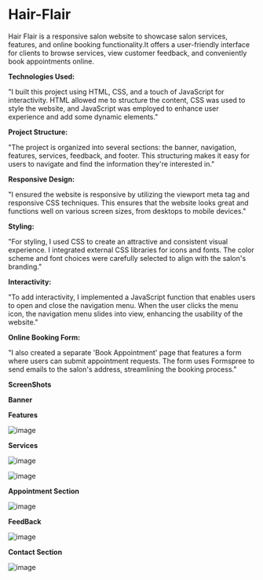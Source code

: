 # Hair-Flair

 Hair Flair is a responsive salon website to showcase salon services, features, and online booking functionality.It offers a user-friendly interface for clients to browse services, view customer feedback, and conveniently book appointments online.


**Technologies Used:**

"I built this project using HTML, CSS, and a touch of JavaScript for interactivity. HTML allowed me to structure the content, CSS was used to style the website, and JavaScript was employed to enhance user experience and add some dynamic elements."


**Project Structure:**

"The project is organized into several sections: the banner, navigation, features, services, feedback, and footer. This structuring makes it easy for users to navigate and find the information they're interested in."


**Responsive Design:**

"I ensured the website is responsive by utilizing the viewport meta tag and responsive CSS techniques. This ensures that the website looks great and functions well on various screen sizes, from desktops to mobile devices."


**Styling:**

"For styling, I used CSS to create an attractive and consistent visual experience. I integrated external CSS libraries for icons and fonts. The color scheme and font choices were carefully selected to align with the salon's branding."


**Interactivity:**

"To add interactivity, I implemented a JavaScript function that enables users to open and close the navigation menu. When the user clicks the menu icon, the navigation menu slides into view, enhancing the usability of the website."


**Online Booking Form:**

"I also created a separate 'Book Appointment' page that features a form where users can submit appointment requests. The form uses Formspree to send emails to the salon's address, streamlining the booking process."


**ScreenShots**

**Banner**






**Features**

![image](https://github.com/nishad6112/Hair-Flair/assets/91268115/1165dc4d-9e38-4132-8046-c193fd4bbcb1)



**Services**

![image](https://github.com/nishad6112/Hair-Flair/assets/91268115/f83f675d-e38e-4530-9622-ab417029e723)


![image](https://github.com/nishad6112/Hair-Flair/assets/91268115/18c04ccc-3f50-41a5-b5bc-c198f8200717)

**Appointment Section**

![image](https://github.com/nishad6112/Hair-Flair/assets/91268115/dd886ff3-f45f-4924-a029-2e675d61f555)


**FeedBack**

![image](https://github.com/nishad6112/Hair-Flair/assets/91268115/0d4734bc-5d97-4fe8-9e8a-466e618c7e17)


**Contact Section**

![image](https://github.com/nishad6112/Hair-Flair/assets/91268115/4fe72ed2-1922-4419-bf68-a316dd0e5d13)



